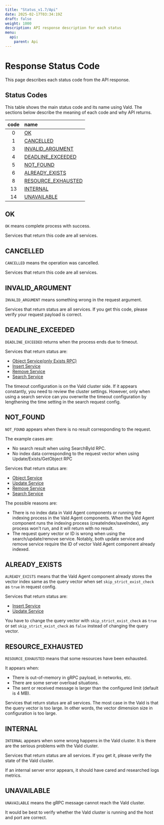 ```yaml
---
title: "Status_v1.7/Api"
date: 2025-02-17T03:34:19Z
draft: false
weight: 1000
description: API response description for each status
menu:
  api:
    parent: Api
---
```


# Response Status Code

This page describes each status code from the API response.

## Status Codes

This table shows the main status code and its name using Vald.
The sections below describe the meaning of each code and why API returns.

| code | name                                      |
| :--: | :---------------------------------------- |
|  0   | [OK](#OK)                                 |
|  1   | [CANCELLED](#CANCELLED)                   |
|  3   | [INVALID_ARGUMENT](#INVALID_ARGUMENT)     |
|  4   | [DEADLINE_EXCEEDED](#DEADLINE_EXCEEDED)   |
|  5   | [NOT_FOUND](#NOT_FOUND)                   |
|  6   | [ALREADY_EXISTS](#ALREADY_EXISTS)         |
|  8   | [RESOURCE_EXHAUSTED](#RESOURCE_EXHAUSTED) |
|  13  | [INTERNAL](#INTERNAL)                     |
|  14  | [UNAVAILABLE](#UNAVAILABLE)               |

## OK

`OK` means complete process with success.

Services that return this code are all services.

## CANCELLED

`CANCELLED` means the operation was cancelled.

Services that return this code are all services.

## INVALID_ARGUMENT

`INVALID_ARGUMENT` means something wrong in the request argument.

Services that return status are all services.
If you get this code, please verify your request payload is correct.

## DEADLINE_EXCEEDED

`DEADLINE_EXCEEDED` returns when the process ends due to timeout.

Services that return status are:

- [Object Service(only Exists RPC)](/docs/v1.7/api/object#Exists-RPC)
- [Insert Service](/docs/v1.7/api/insert)
- [Remove Service](/docs/v1.7/api/insert)
- [Search Service](/docs/v1.7/api/search)

The timeout configuration is on the Vald cluster side.
If it appears constantly, you need to review the cluster settings.
However, only when using a search service can you overwrite the timeout configuration by lengthening the time setting in the search request config.

## NOT_FOUND

`NOT_FOUND` appears when there is no result corresponding to the request.

The example cases are:

- No search result when using SearchById RPC.
- No index data corresponding to the request vector when using Update/Exists/GetObject RPC

Services that return status are:

- [Object Service](/docs/v1.7/api/object)
- [Update Service](/docs/v1.7/api/update)
- [Remove Service](/docs/v1.7/api/insert)
- [Search Service](/docs/v1.7/api/search)

The possible reasons are:

- There is no index data in Vald Agent components or running the indexing process in the Vald Agent components.
  When the Vald Agent component runs the indexing process (createIndex/saveIndex), any process won't run, and it will return with no result.
- The request query vector or ID is wrong when using the search/update/remove service.
  Notably, both update service and remove service require the ID of vector Vald Agent component already indexed.

## ALREADY_EXISTS

`ALREADY_EXISTS` means that the Vald Agent component already stores the vector index same as the query vector when set `skip_strict_exist_check` as `true` in request config.

Services that return status are:

- [Insert Service](/docs/v1.7/api/insert)
- [Update Service](/docs/v1.7/api/update)

You have to change the query vector with `skip_strict_exist_check` as `true` or set `skip_strict_exist_check` as `false` instead of changing the query vector.

## RESOURCE_EXHAUSTED

`RESOURCE_EXHAUSTED` means that some resources have been exhausted.

It appears when:

- There is out-of-memory in gRPC payload, in networks, etc.
- There are some server overload situations.
- The sent or received message is larger than the configured limit (default is 4 MB).

Services that return status are all services.
The most case in the Vald is that the query vector is too large.
In other words, the vector dimension size in configuration is too large.

## INTERNAL

`INTERNAL` appears when some wrong happens in the Vald cluster.
It is there are the serious problems with the Vald cluster.

Services that return status are all services.
If you get it, please verify the state of the Vald cluster.

<div class="warning">
If an internal server error appears, it should have cared and researched logs metrics.
</div>

## UNAVAILABLE

`UNAVAILABLE` means the gRPC message cannot reach the Vald cluster.

It would be best to verify whether the Vald cluster is running and the host and port are correct.
